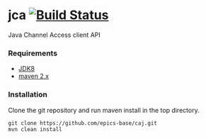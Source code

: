 # jca [![Build Status](https://travis-ci.org/epics-base/jca.svg?branch=master)](https://travis-ci.org/epics-base/jca)

Java Channel Access client API

### Requirements
 - [JDK8](http://www.oracle.com/technetwork/java/javase/downloads/jdk8-downloads-2133151.html)
 - [maven 2.x](https://maven.apache.org/)

### Installation

Clone the git repository and run maven install in the top directory.
```
git clone https://github.com/epics-base/caj.git
mvn clean install
```

